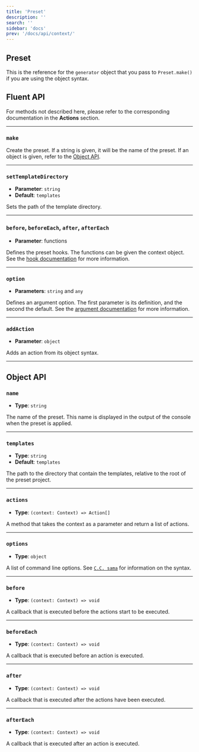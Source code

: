 ```yaml
---
title: 'Preset'
description: ''
search: ''
sidebar: 'docs'
prev: '/docs/api/context/'
---
```


## Preset

This is the reference for the `generator` object that you pass to `Preset.make()` if you are using the object syntax.

## Fluent API

For methods not described here, please refer to the corresponding documentation in the **Actions** section.

---

### `make`

Create the preset. If a string is given, it will be the name of the preset. If an object is given, refer to the [Object API](#objectapi).

---

### `setTemplateDirectory`

- **Parameter**: `string`
- **Default**: `templates`

Sets the path of the template directory.

---

### `before`, `beforeEach`, `after`, `afterEach`

- **Parameter**: functions

Defines the preset hooks. The functions can be given the context object. See the [hook documentation](/docs/concepts/hooks/) for more information.

---

### `option`

- **Parameters**: `string` and `any`

Defines an argument option. The first parameter is its definition, and the second the default. See the [argument documentation](/docs/guide/handling-arguments/) for more information.

---

### `addAction`

- **Parameter**: `object`

Adds an action from its object syntax.

---

## Object API

### `name`

- **Type**: `string`

The name of the preset. This name is displayed in the output of the console when the preset is applied.

---

### `templates`

- **Type**: `string`
- **Default**: `templates`

The path to the directory that contain the templates, relative to the root of the preset project.

---

### `actions`

- **Type**: `(context: Context) => Action[]`

A method that takes the context as a parameter and return a list of actions.

---

### `options`

- **Type**: `object`

A list of command line options. See [`C.C. sama`](https://github.com/cacjs/cac) for information on the syntax.

---

### `before`

- **Type**: `(context: Context) => void`

A callback that is executed before the actions start to be executed.

---

### `beforeEach`

- **Type**: `(context: Context) => void`

A callback that is executed before an action is executed.

---

### `after`

- **Type**: `(context: Context) => void`

A callback that is executed after the actions have been executed.

---

### `afterEach`

- **Type**: `(context: Context) => void`

A callback that is executed after an action is executed.
